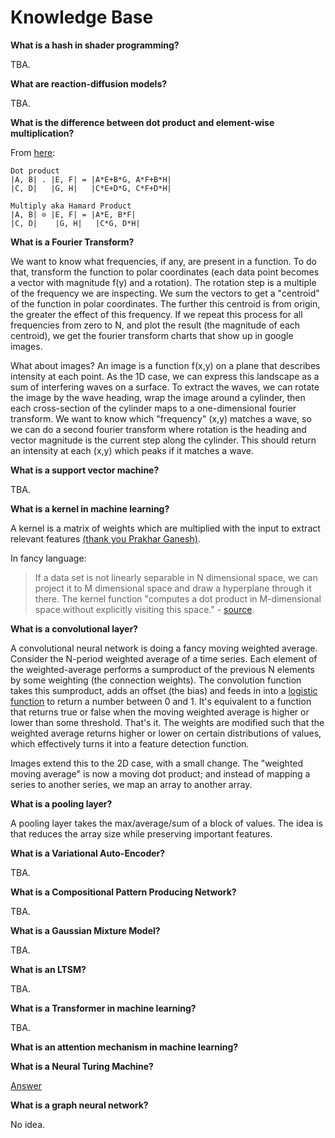 # Knowledge Base

**What is a hash in shader programming?**

TBA.

**What are reaction-diffusion models?**

TBA.

**What is the difference between dot product and element-wise multiplication?**

From [here](https://stackoverflow.com/a/48201957):
```
Dot product
|A, B| . |E, F| = |A*E+B*G, A*F+B*H|
|C, D|   |G, H|   |C*E+D*G, C*F+D*H|

Multiply aka Hamard Product
|A, B| ⊙ |E, F| = |A*E, B*F|
|C, D|    |G, H|   |C*G, D*H|

```

**What is a Fourier Transform?**

We want to know what frequencies, if any, are present in a function. To do that, transform the function to polar coordinates (each data point becomes a vector with magnitude f(y) and a rotation). The rotation step is a multiple of the frequency we are inspecting. We sum the vectors to get a "centroid" of the function in polar coordinates. The further this centroid is from origin, the greater the effect of this frequency. If we repeat this process for all frequencies from zero to N, and plot the result (the magnitude of each centroid), we get the fourier transform charts that show up in google images. 

What about images? An image is a function f(x,y) on a plane that describes intensity at each point. As the 1D case, we can express this landscape as a sum of interfering waves on a surface. To extract the waves, we can rotate the image by the wave heading, wrap the image around a cylinder, then each cross-section of the cylinder maps to a one-dimensional fourier transform. We want to know which "frequency" (x,y) matches a wave, so we can do a second fourier transform where rotation is the heading and vector magnitude is the current step along the cylinder. This should return an intensity at each (x,y) which peaks if it matches a wave.

**What is a support vector machine?**

TBA.

**What is a kernel in machine learning?**

A kernel is a matrix of weights which are multiplied with the input to extract relevant features [(thank you Prakhar Ganesh)](https://towardsdatascience.com/types-of-convolution-kernels-simplified-f040cb307c37). 

In fancy language: 
> If a data set is not linearly separable in N dimensional space, we can project it to M dimensional space and draw a hyperplane through it there. The kernel function "computes a dot product in M-dimensional space without explicitly visiting this space." - [source](https://stats.stackexchange.com/questions/152897/how-to-intuitively-explain-what-a-kernel-is).

**What is a convolutional layer?**

A convolutional neural network is doing a fancy moving weighted average. Consider the N-period weighted average of a time series. Each element of the weighted-average performs a sumproduct of the previous N elements by some weighting (the connection weights). The convolution function takes this sumproduct, adds an offset (the bias) and feeds in into a [logistic function](https://en.wikipedia.org/wiki/Logistic_function) to return a number between 0 and 1. It's equivalent to a function that returns true or false when the moving weighted average is higher or lower than some threshold. That's it. The weights are modified such that the weighted average returns higher or lower on certain distributions of values, which effectively turns it into a feature detection function. 

Images extend this to the 2D case, with a small change. The "weighted moving average" is now a moving dot product; and instead of mapping a series to another series, we map an array to another array. 

**What is a pooling layer?**

A pooling layer takes the max/average/sum of a block of values. The idea is that reduces the array size while preserving important features. 

**What is a Variational Auto-Encoder?**

TBA.

**What is a Compositional Pattern Producing Network?**

TBA.

**What is a Gaussian Mixture Model?**

TBA.

**What is an LTSM?**

TBA.

**What is a Transformer in machine learning?**

TBA.

**What is an attention mechanism in machine learning?**

**What is a Neural Turing Machine?**

[Answer](https://rylanschaeffer.github.io/content/research/neural_turing_machine/main.html)

**What is a graph neural network?**

No idea.
